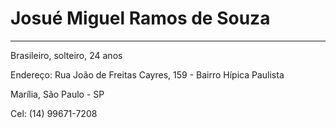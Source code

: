 # Josué Miguel Ramos de Souza

---
Brasileiro, solteiro, 24 anos 

Endereço: Rua João de Freitas Cayres, 159 - Bairro Hípica Paulista

Marília, São Paulo - SP

Cel: (14) 99671-7208